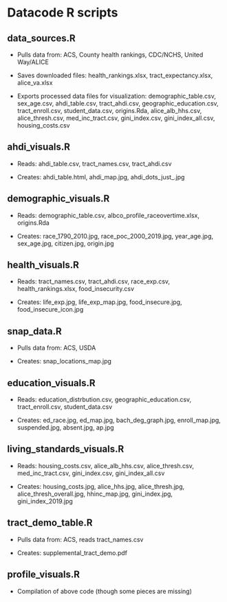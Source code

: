 # Datacode R scripts

## data_sources.R

* Pulls data from: ACS, County health rankings, CDC/NCHS, United Way/ALICE
  
* Saves downloaded files: health_rankings.xlsx, tract_expectancy.xlsx, alice_va.xlsx

* Exports processed data files for visualization: demographic_table.csv, sex_age.csv, ahdi_table.csv, tract_ahdi.csv, geographic_education.csv, tract_enroll.csv, student_data.csv, origins.Rda,  alice_alb_hhs.csv, alice_thresh.csv, med_inc_tract.csv, gini_index.csv, gini_index_all.csv, housing_costs.csv

## ahdi_visuals.R

* Reads: ahdi_table.csv, tract_names.csv, tract_ahdi.csv
  
* Creates: ahdi_table.html, ahdi_map.jpg, ahdi_dots_just_.jpg

## demographic_visuals.R

* Reads: demographic_table.csv, albco_profile_raceovertime.xlsx, origins.Rda
  
* Creates: race_1790_2010.jpg, race_poc_2000_2019.jpg, year_age.jpg, sex_age.jpg, citizen.jpg, origin.jpg

## health_visuals.R 

* Reads: tract_names.csv, tract_ahdi.csv, race_exp.csv, health_rankings.xlsx, food_insecurity.csv

* Creates: life_exp.jpg, life_exp_map.jpg, food_insecure.jpg, food_insecure_icon.jpg

## snap_data.R 

* Pulls data from: ACS, USDA

* Creates: snap_locations_map.jpg

## education_visuals.R

* Reads: education_distrbution.csv, geographic_education.csv, tract_enroll.csv, student_data.csv

* Creates: ed_race.jpg, ed_map.jpg, bach_deg_graph.jpg, enroll_map.jpg, suspended.jpg, absent.jpg, ap.jpg

## living_standards_visuals.R

* Reads: housing_costs.csv, alice_alb_hhs.csv, alice_thresh.csv, med_inc_tract.csv, gini_index.csv, gini_index_all.csv

* Creates: housing_costs.jpg, alice_hhs.jpg, alice_thresh.jpg, alice_thresh_overall.jpg, hhinc_map.jpg, gini_index.jpg, gini_index_2019.jpg

## tract_demo_table.R

* Pulls data from: ACS, reads tract_names.csv

* Creates: supplemental_tract_demo.pdf

## profile_visuals.R

* Compilation of above code (though some pieces are missing)
